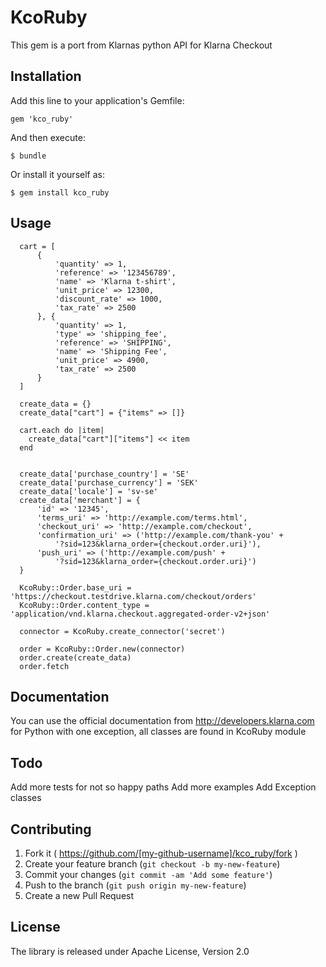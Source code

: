# KcoRuby

This gem is a port from Klarnas python API for Klarna Checkout

## Installation

Add this line to your application's Gemfile:

    gem 'kco_ruby'

And then execute:

    $ bundle

Or install it yourself as:

    $ gem install kco_ruby

## Usage

```
  cart = [
      {
          'quantity' => 1,
          'reference' => '123456789',
          'name' => 'Klarna t-shirt',
          'unit_price' => 12300,
          'discount_rate' => 1000,
          'tax_rate' => 2500
      }, {
          'quantity' => 1,
          'type' => 'shipping_fee',
          'reference' => 'SHIPPING',
          'name' => 'Shipping Fee',
          'unit_price' => 4900,
          'tax_rate' => 2500
      }
  ]

  create_data = {}
  create_data["cart"] = {"items" => []}

  cart.each do |item|
    create_data["cart"]["items"] << item
  end


  create_data['purchase_country'] = 'SE'
  create_data['purchase_currency'] = 'SEK'
  create_data['locale'] = 'sv-se'
  create_data['merchant'] = {
      'id' => '12345',
      'terms_uri' => 'http://example.com/terms.html',
      'checkout_uri' => 'http://example.com/checkout',
      'confirmation_uri' => ('http://example.com/thank-you' +
          '?sid=123&klarna_order={checkout.order.uri}'),
      'push_uri' => ('http://example.com/push' +
          '?sid=123&klarna_order={checkout.order.uri}')
  }

  KcoRuby::Order.base_uri = 'https://checkout.testdrive.klarna.com/checkout/orders'
  KcoRuby::Order.content_type =  'application/vnd.klarna.checkout.aggregated-order-v2+json'

  connector = KcoRuby.create_connector('secret')

  order = KcoRuby::Order.new(connector)
  order.create(create_data)
  order.fetch
```

## Documentation
You can use the official documentation from http://developers.klarna.com for Python with one exception,
all classes are found in KcoRuby module

## Todo
Add more tests for not so happy paths
Add more examples
Add Exception classes

## Contributing

1. Fork it ( https://github.com/[my-github-username]/kco_ruby/fork )
2. Create your feature branch (`git checkout -b my-new-feature`)
3. Commit your changes (`git commit -am 'Add some feature'`)
4. Push to the branch (`git push origin my-new-feature`)
5. Create a new Pull Request

## License
The library is released under Apache License, Version 2.0
